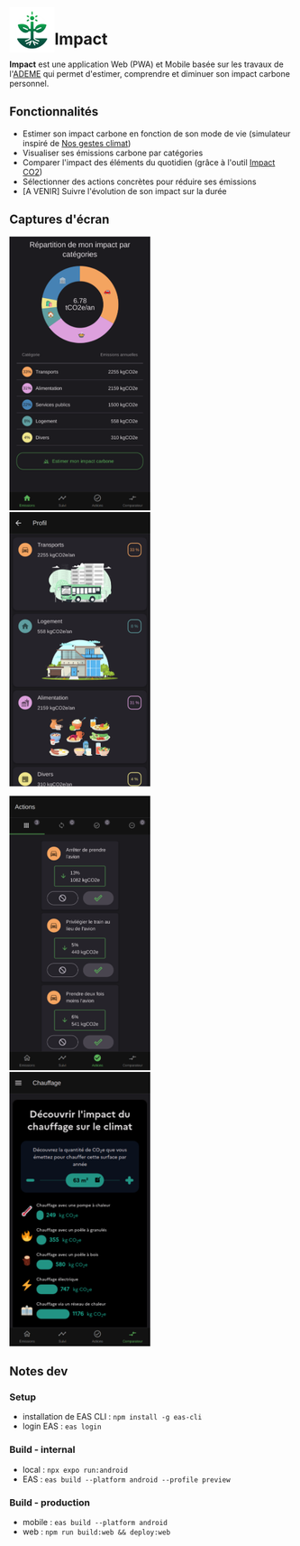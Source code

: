 <img align="left" width="80" height="80" src="assets/icon.png" alt="Impact">

# Impact

**Impact** est une application Web (PWA) et Mobile basée sur les travaux de l'[ADEME](https://www.ademe.fr/) qui permet d'estimer, comprendre et diminuer son impact carbone personnel.

## Fonctionnalités

- Estimer son impact carbone en fonction de son mode de vie (simulateur inspiré de [Nos gestes climat](https://nosgestesclimat.fr/))
- Visualiser ses émissions carbone par catégories
- Comparer l'impact des éléments du quotidien (grâce à l'outil [Impact CO2](https://impactco2.fr/))
- Sélectionner des actions concrètes pour réduire ses émissions
- [A VENIR] Suivre l'évolution de son impact sur la durée

## Captures d'écran

[<img width=250 alt="Emissions" src="docs/screenshots/web/web_1.png?raw=true">](docs/screenshots/web/web_1.png?raw=true)&nbsp;&nbsp;
[<img width=250 alt="Profile" src="docs/screenshots/web/web_2.png?raw=true">](docs/screenshots/web/web_2.png?raw=true)&nbsp;&nbsp;

[<img width=250 alt="Actions" src="docs/screenshots/web/web_4.png?raw=true">](docs/screenshots/web/web_4.png?raw=true)&nbsp;&nbsp;
[<img width=250 alt="Comparateur_Chauffage" src="docs/screenshots/web/web_6.png?raw=true">](docs/screenshots/web/web_6.png?raw=true)

## Notes dev

### Setup

- installation de EAS CLI : `npm install -g eas-cli`
- login EAS : `eas login`

### Build - internal

- local : `npx expo run:android`
- EAS : `eas build --platform android --profile preview`

### Build - production

- mobile : `eas build --platform android`
- web : `npm run build:web && deploy:web`

